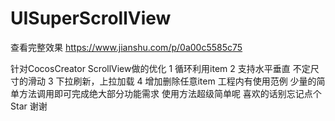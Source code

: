 # UISuperScrollView
查看完整效果 https://www.jianshu.com/p/0a00c5585c75

针对CocosCreator ScrollView做的优化 
1 循环利用item
2 支持水平垂直 不定尺寸的滑动
3 下拉刷新，上拉加载
4 增加删除任意item
工程内有使用范例 少量的简单方法调用即可完成绝大部分功能需求 使用方法超级简单呢
喜欢的话别忘记点个 Star 谢谢

